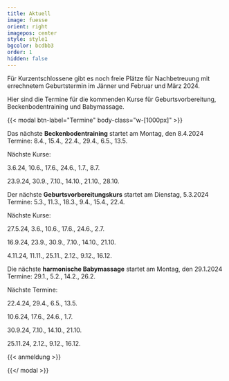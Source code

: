 ```yaml
---
title: Aktuell
image: fuesse
orient: right
imagepos: center
style: style1
bgcolor: bcdbb3
order: 1
hidden: false
---
```

Für Kurzentschlossene gibt es noch freie Plätze für Nachbetreuung mit errechnetem Geburtstermin im Jänner und Februar und März 2024.

Hier sind die Termine für die kommenden Kurse für Geburtsvorbereitung, Beckenbodentraining und Babymassage.

{{< modal btn-label="Termine" body-class="w-\[1000px]" >}}

Das nächste **Beckenbodentraining** startet am Montag, den 8.4.2024\
Termine: 8.4., 15.4., 22.4., 29.4., 6.5., 13.5.

Nächste Kurse: 

3.6.24, 10.6., 17.6., 24.6., 1.7., 8.7.

23.9.24, 30.9., 7.10., 14.10., 21.10., 28.10.

Der nächste **Geburtsvorbereitungskurs** startet am Dienstag, 5.3.2024\
Termine: 5.3., 11.3., 18.3., 9.4., 15.4., 22.4.

Nächste Kurse: 

27.5.24, 3.6., 10.6., 17.6., 24.6., 2.7.

16.9.24, 23.9., 30.9., 7.10., 14.10., 21.10.

4.11.24, 11.11., 25.11., 2.12., 9.12., 16.12.

Die nächste **harmonische Babymassage** startet am Montag, den 29.1.2024\
Termine: 29.1., 5.2., 14.2., 26.2.

Nächste Termine:

22.4.24, 29.4., 6.5., 13.5.

10.6.24, 17.6., 24.6., 1.7.

30.9.24, 7.10., 14.10., 21.10.

25.11.24, 2.12., 9.12., 16.12.

{{< anmeldung >}}

{{</ modal >}}